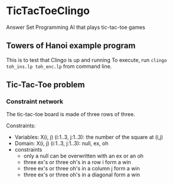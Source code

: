# TicTacToeClingo
Answer Set Programming AI that plays tic-tac-toe games

## Towers of Hanoi example program
This is to test that Clingo is up and running
To execute, run `clingo toh_ins.lp toh_enc.lp` from command line.

## Tic-Tac-Toe problem

### Constraint network

The tic-tac-toe board is made of three rows of three. 

Constraints:
* Variables: X(i, j) (i:1..3, j:1..3): the number of the square at (i,j)
* Domain: X(i, j) (i:1..3, j:1..3): null, ex, oh
* constraints
  * only a null can be overwritten with an ex or an oh
  * three ex's or three oh's in a row i form a win
  * three ex's or three oh's in a column j form a win
  * three ex's or three oh's in a diagonal form a win
